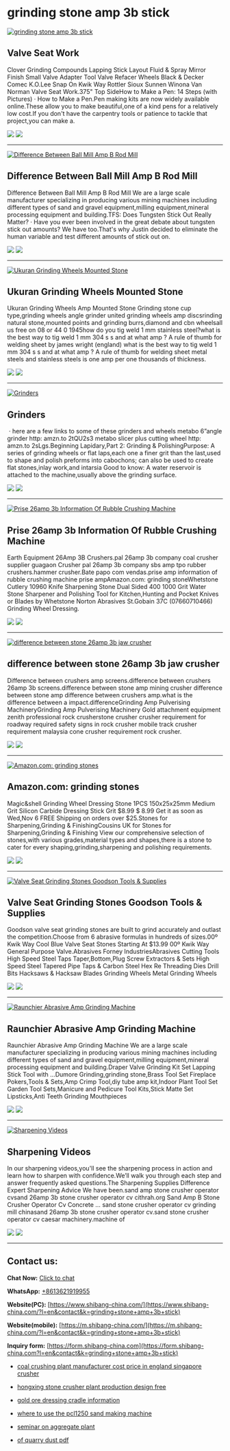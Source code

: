 # grinding stone amp 3b stick

<a href="https://swt.shibang-china.com/?l=en&img&k=grinding+stone+amp+3b+stick" target="_blank">![grinding stone amp 3b stick](http://static.shibang-china.com/all-800x300/612.jpg)</a>

## Valve Seat Work
Clover Grinding Compounds Lapping Stick Layout Fluid &amp; Spray Mirror Finish Small Valve Adapter Tool Valve Refacer Wheels Black &amp; Decker Comec K.O.Lee Snap On Kwik Way Rottler Sioux Sunnen Winona Van Norman Valve Seat Work.375&quot; Top SideHow to Make a Pen: 14 Steps (with Pictures)&nbsp;&#0183;&#32;How to Make a Pen.Pen making kits are now widely available online.These allow you to make beautiful,one of a kind pens for a relatively low cost.If you don't have the carpentry tools or patience to tackle that project,you can make a.


<a href="https://whatsapp.shibangsoft.com/WhatsApp.php" target="_blank" title="WhatsApp">![](http://static.shibang-china.com/icon/whatsapp.png)</a> <a href="https://swt.shibang-china.com/?l=en&icon&k=grinding+stone+amp+3b+stick" target="_blank">![](http://static.shibang-china.com/icon/chat-en.png)</a>

---

<a href="https://swt.shibang-china.com/?l=en&img&k=grinding+stone+amp+3b+stick" target="_blank">![Difference Between Ball Mill Amp B Rod Mill](http://static.shibang-china.com/all-800x300/1133.jpg)</a>

## Difference Between Ball Mill Amp B Rod Mill
Difference Between Ball Mill Amp B Rod Mill We are a large scale manufacturer specializing in producing various mining machines including different types of sand and gravel equipment,milling equipment,mineral processing equipment and building.TFS: Does Tungsten Stick Out Really Matter?&nbsp;&#0183;&#32;Have you ever been involved in the great debate about tungsten stick out amounts? We have too.That's why Justin decided to eliminate the human variable and test different amounts of stick out on.


<a href="https://whatsapp.shibangsoft.com/WhatsApp.php" target="_blank" title="WhatsApp">![](http://static.shibang-china.com/icon/whatsapp.png)</a> <a href="https://swt.shibang-china.com/?l=en&icon&k=grinding+stone+amp+3b+stick" target="_blank">![](http://static.shibang-china.com/icon/chat-en.png)</a>

---

<a href="https://swt.shibang-china.com/?l=en&img&k=grinding+stone+amp+3b+stick" target="_blank">![Ukuran Grinding Wheels Mounted Stone](http://static.shibang-china.com/all-800x300/1460.jpg)</a>

## Ukuran Grinding Wheels Mounted Stone
Ukuran Grinding Wheels Amp Mounted Stone Grinding stone cup type,grinding wheels angle grinder united grinding wheels amp discsrinding natural stone,mounted points and grinding burrs,diamond and cbn wheelsall us free on 08 or 44 0 1945how do you tig weld 1 mm stainless steel?what is the best way to tig weld 1 mm 304 s s and at what amp ?  A rule of thumb for welding sheet by james wright (england) what is the best way to tig weld 1 mm 304 s s and at what amp ? A rule of thumb for welding sheet metal steels and stainless steels is one amp per one thousands of thickness.


<a href="https://whatsapp.shibangsoft.com/WhatsApp.php" target="_blank" title="WhatsApp">![](http://static.shibang-china.com/icon/whatsapp.png)</a> <a href="https://swt.shibang-china.com/?l=en&icon&k=grinding+stone+amp+3b+stick" target="_blank">![](http://static.shibang-china.com/icon/chat-en.png)</a>

---

<a href="https://swt.shibang-china.com/?l=en&img&k=grinding+stone+amp+3b+stick" target="_blank">![Grinders](http://static.shibang-china.com/all-800x300/1206.jpg)</a>

## Grinders
&nbsp;&#0183;&#32;here are a few links to some of these grinders and wheels metabo 6”angle grinder http: amzn.to 2tQU2s3 metabo slicer plus cutting wheel http: amzn.to 2sLgs.Beginning Lapidary,Part 2: Grinding &amp; PolishingPurpose: A series of grinding wheels or flat laps,each one a finer grit than the last,used to shape and polish preforms into cabochons; can also be used to create flat stones,inlay work,and intarsia Good to know: A water reservoir is attached to the machine,usually above the grinding surface.


<a href="https://whatsapp.shibangsoft.com/WhatsApp.php" target="_blank" title="WhatsApp">![](http://static.shibang-china.com/icon/whatsapp.png)</a> <a href="https://swt.shibang-china.com/?l=en&icon&k=grinding+stone+amp+3b+stick" target="_blank">![](http://static.shibang-china.com/icon/chat-en.png)</a>

---

<a href="https://swt.shibang-china.com/?l=en&img&k=grinding+stone+amp+3b+stick" target="_blank">![Prise 26amp 3b Information Of Rubble Crushing Machine](http://static.shibang-china.com/all-800x300/1312.jpg)</a>

## Prise 26amp 3b Information Of Rubble Crushing Machine
Earth Equipment 26Amp 3B Crushers.pal 26amp 3b company coal crusher supplier guagaon Crusher pal 26amp 3b company sbs amp tpo rubber crushers.hammer crusher.Bate papo com vendas.prise amp information of rubble crushing machine prise ampAmazon.com: grinding stoneWhetstone Cutlery 10960 Knife Sharpening Stone Dual Sided 400 1000 Grit Water Stone Sharpener and Polishing Tool for Kitchen,Hunting and Pocket Knives or Blades by Whetstone Norton Abrasives St.Gobain 37C (07660710466) Grinding Wheel Dressing.


<a href="https://whatsapp.shibangsoft.com/WhatsApp.php" target="_blank" title="WhatsApp">![](http://static.shibang-china.com/icon/whatsapp.png)</a> <a href="https://swt.shibang-china.com/?l=en&icon&k=grinding+stone+amp+3b+stick" target="_blank">![](http://static.shibang-china.com/icon/chat-en.png)</a>

---

<a href="https://swt.shibang-china.com/?l=en&img&k=grinding+stone+amp+3b+stick" target="_blank">![difference between stone 26amp 3b jaw crusher](http://static.shibang-china.com/all-800x300/332.jpg)</a>

## difference between stone 26amp 3b jaw crusher
Difference between crushers amp screens.difference between crushers 26amp 3b screens.difference between stone amp mining crusher difference between stone amp difference between crushers amp.what is the difference between a impact.differenceGrinding Amp Pulverising MachineryGrinding Amp Pulverising Machinery Gold attachment equipment zenith professional rock crusherstone crusher crusher requirement for roadway required safety signs in rock crusher mobile track crusher requirement malaysia cone crusher requirement rock crusher.


<a href="https://whatsapp.shibangsoft.com/WhatsApp.php" target="_blank" title="WhatsApp">![](http://static.shibang-china.com/icon/whatsapp.png)</a> <a href="https://swt.shibang-china.com/?l=en&icon&k=grinding+stone+amp+3b+stick" target="_blank">![](http://static.shibang-china.com/icon/chat-en.png)</a>

---

<a href="https://swt.shibang-china.com/?l=en&img&k=grinding+stone+amp+3b+stick" target="_blank">![Amazon.com: grinding stones](http://static.shibang-china.com/all-800x300/809.jpg)</a>

## Amazon.com: grinding stones
Magic&amp;shell Grinding Wheel Dressing Stone 1PCS 150x25x25mm Medium Grit Silicon Carbide Dressing Stick Grit $8.99 $ 8.99 Get it as soon as Wed,Nov 6 FREE Shipping on orders over $25.Stones for Sharpening,Grinding &amp; FinishingCousins UK for Stones for Sharpening,Grinding &amp; Finishing View our comprehensive selection of stones,with various grades,material types and shapes,there is a stone to cater for every shaping,grinding,sharpening and polishing requirements.


<a href="https://whatsapp.shibangsoft.com/WhatsApp.php" target="_blank" title="WhatsApp">![](http://static.shibang-china.com/icon/whatsapp.png)</a> <a href="https://swt.shibang-china.com/?l=en&icon&k=grinding+stone+amp+3b+stick" target="_blank">![](http://static.shibang-china.com/icon/chat-en.png)</a>

---

<a href="https://swt.shibang-china.com/?l=en&img&k=grinding+stone+amp+3b+stick" target="_blank">![Valve Seat Grinding Stones Goodson Tools &amp; Supplies](http://static.shibang-china.com/all-800x300/156.jpg)</a>

## Valve Seat Grinding Stones Goodson Tools &amp; Supplies
Goodson valve seat grinding stones are built to grind accurately and outlast the competition.Choose from 6 abrasive formulas in hundreds of sizes.00&#186; Kwik Way Cool Blue Valve Seat Stones Starting At $13.99 00&#186; Kwik Way General Purpose Valve.Abrasives Forney IndustriesAbrasives Cutting Tools High Speed Steel Taps Taper,Bottom,Plug Screw Extractors &amp; Sets High Speed Steel Tapered Pipe Taps &amp; Carbon Steel Hex Re Threading Dies Drill Bits Hacksaws &amp; Hacksaw Blades Grinding Wheels Metal Grinding Wheels


<a href="https://whatsapp.shibangsoft.com/WhatsApp.php" target="_blank" title="WhatsApp">![](http://static.shibang-china.com/icon/whatsapp.png)</a> <a href="https://swt.shibang-china.com/?l=en&icon&k=grinding+stone+amp+3b+stick" target="_blank">![](http://static.shibang-china.com/icon/chat-en.png)</a>

---

<a href="https://swt.shibang-china.com/?l=en&img&k=grinding+stone+amp+3b+stick" target="_blank">![Raunchier Abrasive Amp Grinding Machine](http://static.shibang-china.com/all-800x300/408.jpg)</a>

## Raunchier Abrasive Amp Grinding Machine
Raunchier Abrasive Amp Grinding Machine We are a large scale manufacturer specializing in producing various mining machines including different types of sand and gravel equipment,milling equipment,mineral processing equipment and building.Draper Valve Grinding Kit Set Lapping Stick Tool with …Dumore Grinding,grinding stone,Brass Tool Set Fireplace Pokers,Tools &amp; Sets,Amp Crimp Tool,diy tube amp kit,Indoor Plant Tool Set Garden Tool Sets,Manicure and Pedicure Tool Kits,Stick Matte Set Lipsticks,Anti Teeth Grinding Mouthpieces


<a href="https://whatsapp.shibangsoft.com/WhatsApp.php" target="_blank" title="WhatsApp">![](http://static.shibang-china.com/icon/whatsapp.png)</a> <a href="https://swt.shibang-china.com/?l=en&icon&k=grinding+stone+amp+3b+stick" target="_blank">![](http://static.shibang-china.com/icon/chat-en.png)</a>

---

<a href="https://swt.shibang-china.com/?l=en&img&k=grinding+stone+amp+3b+stick" target="_blank">![Sharpening Videos](http://static.shibang-china.com/all-800x300/703.jpg)</a>

## Sharpening Videos
In our sharpening videos,you'll see the sharpening process in action and learn how to sharpen with confidence.We’ll walk you through each step and answer frequently asked questions.The Sharpening Supplies Difference Expert Sharpening Advice We have been.sand amp stone crusher operator cvsand 26amp 3b stone crusher operator cv cithrah.org Sand Amp B Stone Crusher Operator Cv Concrete … sand stone crusher operator cv grinding mill chinasand 26amp 3b stone crusher operator cv.sand stone crusher operator cv caesar machinery.machine of


<a href="https://whatsapp.shibangsoft.com/WhatsApp.php" target="_blank" title="WhatsApp">![](http://static.shibang-china.com/icon/whatsapp.png)</a> <a href="https://swt.shibang-china.com/?l=en&icon&k=grinding+stone+amp+3b+stick" target="_blank">![](http://static.shibang-china.com/icon/chat-en.png)</a>

---
## Contact us:

**Chat Now:** [Click to chat](https://swt.shibang-china.com?l=en&contact&k=grinding+stone+amp+3b+stick)

**WhatsApp:**  [+8613621919955](https://whatsapp.shibangsoft.com/WhatsApp.php)

**Website(PC):** [https://www.shibang-china.com/](https://www.shibang-china.com/?l=en&contact&k=grinding+stone+amp+3b+stick)

**Website(mobile):** [https://m.shibang-china.com/](https://m.shibang-china.com/?l=en&contact&k=grinding+stone+amp+3b+stick)

**Inquiry form:** [https://form.shibang-china.com](https://form.shibang-china.com?l=en&contact&k=grinding+stone+amp+3b+stick)

* [coal crushing plant manufacturer cost price in england singapore crusher](../155/coal%20crushing%20plant%20manufacturer%20cost%20price%20in%20england%20singapore%20crusher.md)

* [hongxing stone crusher plant production design free](../159/hongxing%20stone%20crusher%20plant%20production%20design%20free.md)

* [gold ore dressing cradle information](../154/gold%20ore%20dressing%20cradle%20information.md)

* [where to use the pcl1250 sand making machine](../155/where%20to%20use%20the%20pcl1250%20sand%20making%20machine.md)

* [seminar on aggregate plant](../153/seminar%20on%20aggregate%20plant.md)

* [of quarry dust pdf](../151/of%20quarry%20dust%20pdf.md)
